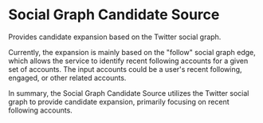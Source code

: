 # Social Graph Candidate Source
Provides candidate expansion based on the Twitter social graph.

Currently, the expansion is mainly based on the "follow" social graph edge, which allows the service to identify recent following accounts for a given set of accounts. The input accounts could be a user's recent following, engaged, or other related accounts.

In summary, the Social Graph Candidate Source utilizes the Twitter social graph to provide candidate expansion, primarily focusing on recent following accounts.

